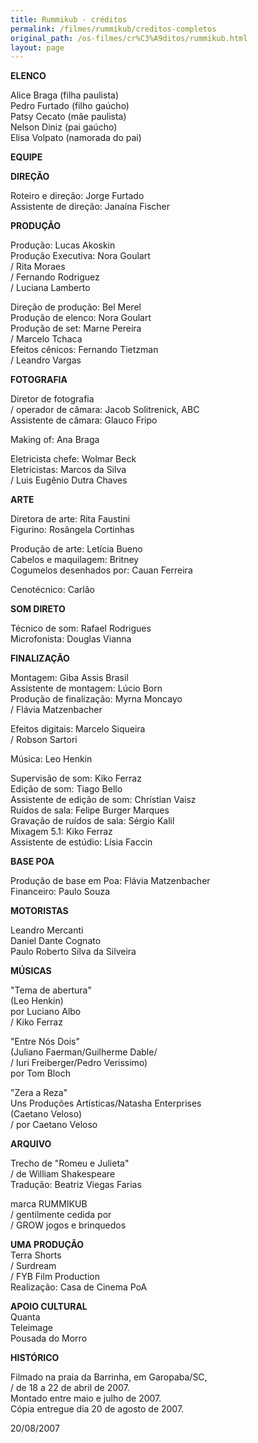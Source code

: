```yaml
---
title: Rummikub - créditos
permalink: /filmes/rummikub/creditos-completos
original_path: /os-filmes/cr%C3%A9ditos/rummikub.html
layout: page
---
```

**ELENCO**

Alice Braga (filha paulista)\
Pedro Furtado (filho gaúcho)\
Patsy Cecato (mãe paulista)\
Nelson Diniz (pai gaúcho)\
Elisa Volpato (namorada do pai)

**EQUIPE**

**DIREÇÃO**

Roteiro e direção: Jorge Furtado\
Assistente de direção: Janaína Fischer

**PRODUÇÃO**

Produção: Lucas Akoskin\
Produção Executiva: Nora Goulart\
/ Rita Moraes\
/ Fernando Rodriguez\
/ Luciana Lamberto

Direção de produção: Bel Merel\
Produção de elenco: Nora Goulart\
Produção de set: Marne Pereira\
/ Marcelo Tchaca\
Efeitos cênicos: Fernando Tietzman\
/ Leandro Vargas

**FOTOGRAFIA**

Diretor de fotografia \
/ operador de câmara: Jacob Solitrenick, ABC\
Assistente de câmara: Glauco Fripo

Making of: Ana Braga

Eletricista chefe: Wolmar Beck\
Eletricistas: Marcos da Silva\
/ Luis Eugênio Dutra Chaves

**ARTE**

Diretora de arte: Rita Faustini\
Figurino: Rosângela Cortinhas

Produção de arte: Letícia Bueno\
Cabelos e maquilagem: Britney\
Cogumelos desenhados por: Cauan Ferreira

Cenotécnico: Carlão

**SOM DIRETO**

Técnico de som: Rafael Rodrigues\
Microfonista: Douglas Vianna

**FINALIZAÇÃO**

Montagem: Giba Assis Brasil\
Assistente de montagem: Lúcio Born\
Produção de finalização: Myrna Moncayo\
/ Flávia Matzenbacher

Efeitos digitais: Marcelo Siqueira\
/ Robson Sartori

Música: Leo Henkin

Supervisão de som: Kiko Ferraz\
Edição de som: Tiago Bello\
Assistente de edição de som: Chrístian Vaisz\
Ruídos de sala: Felipe Burger Marques\
Gravação de ruídos de sala: Sérgio Kalil\
Mixagem 5.1: Kiko Ferraz\
Assistente de estúdio: Lísia Faccin

**BASE POA**

Produção de base em Poa: Flávia Matzenbacher\
Financeiro: Paulo Souza

**MOTORISTAS**

Leandro Mercanti\
Daniel Dante Cognato\
Paulo Roberto Silva da Silveira

**MÚSICAS**

"Tema de abertura"\
(Leo Henkin)\
por Luciano Albo\
/ Kiko Ferraz

"Entre Nós Dois"\
(Juliano Faerman/Guilherme Dable/\
/ Iuri Freiberger/Pedro Verissimo)\
por Tom Bloch

"Zera a Reza"\
Uns Produções Artísticas/Natasha Enterprises\
(Caetano Veloso)\
/ por Caetano Veloso

**ARQUIVO**

Trecho de "Romeu e Julieta"\
/ de William Shakespeare\
Tradução: Beatriz Viegas Farias

marca RUMMIKUB\
/ gentilmente cedida por\
/ GROW jogos e brinquedos

**UMA PRODUÇÃO**\
Terra Shorts\
/ Surdream\
/ FYB Film Production\
Realização: Casa de Cinema PoA

**APOIO CULTURAL**\
Quanta\
Teleimage\
Pousada do Morro

**HISTÓRICO**

Filmado na praia da Barrinha, em Garopaba/SC,\
/ de 18 a 22 de abril de 2007.\
Montado entre maio e julho de 2007.\
Cópia entregue dia 20 de agosto de 2007.

20/08/2007